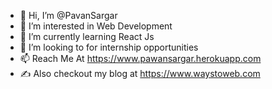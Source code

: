 - 👋 Hi, I’m @PavanSargar
- 👀 I’m interested in Web Development
- 🌱 I’m currently learning React Js
- 💞️ I’m looking to for internship opportunities
- 📫 Reach Me At https://www.pawansargar.herokuapp.com
- ✍ Also checkout my blog at https://www.waystoweb.com

<!---
PavanSargar/PavanSargar is a ✨ special ✨ repository because its `README.md` (this file) appears on your GitHub profile.
You can click the Preview link to take a look at your changes.
--->
